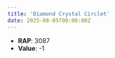 ```yaml
---
title: 'Diamond Crystal Circlet'
date: 2025-08-05T00:00:00Z
---
```

- **RAP**: 3087
- **Value**: -1
